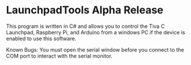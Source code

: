 LaunchpadTools Alpha Release
==============

This program is written in C# and allows you to control the Tiva C Launchpad, Raspberry Pi, and Arduino from a windows PC if the device is enabled to use this software. 

Known Bugs:
You must open the serial window before you connect to the COM port to interact with the serial monitor.